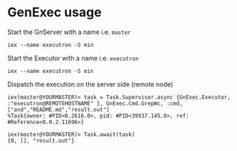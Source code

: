 # GenExec usage

Start the GnServer with a name i.e. `master`

    iex --name executron -S min

Start the Executor with a name i.e. `executron`

    iex --name executron -S min


Dispatch the execution on the server side (remote node)

    iex(master@YOURMASTER)> task = Task.Supervisor.async {GnExec.Executor, :"executron@REMOTEHOSTNAME" }, GnExec.Cmd.GrepWc, :cmd, ["and","README.md","result.out"]
    %Task{owner: #PID<0.2616.0>, pid: #PID<39937.145.0>, ref: #Reference<0.0.2.11696>}
    
    iex(master@YOURMASTER)> Task.await(task)
    {0, [], "result.out"}